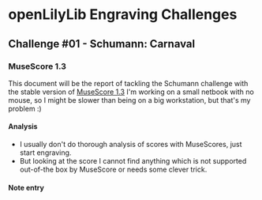 # openLilyLib Engraving Challenges

## Challenge #01 - Schumann: Carnaval

### MuseScore 1.3

This document will be the report of tackling the Schumann challenge
with the stable version of
[MuseScore 1.3](http://musescore.org)
I'm working on a small netbook with no mouse, so I might be slower than being on a big workstation, but that's my problem :)

#### Analysis
- I usually don't do thorough analysis of scores with MuseScores, just start engraving.
- But looking at the score I cannot find anything which is not supported out-of-the box by MuseScore or needs some clever trick.

#### Note entry



